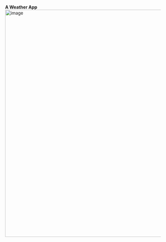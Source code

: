 **A Weather App**
<img width="736" alt="image" src="https://github.com/user-attachments/assets/d371eb05-e1fd-4071-8061-80cfff882635" />
